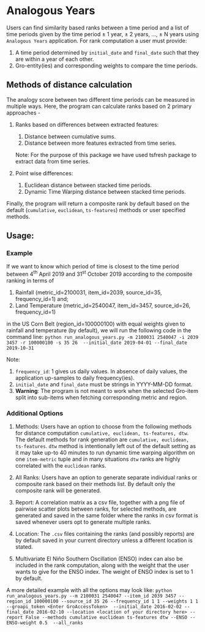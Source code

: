 # Analogous Years
Users can find similarity based ranks between a time period and a list of time periods 
given by the time period ± 1 year, ± 2 years, ..., ± N years using `Analogous Years` application.
For rank computation a user must provide:

1. A time period determined by `initial_date` and `final_date` such that they are within a year of
each other.
2. Gro-entity(ies) and corresponding weights to compare the time periods.


## Methods of distance calculation
The analogy score between two different time periods can be measured in multiple ways. 
Here, the program can calculate ranks based on 2 primary approaches - 
1. Ranks based on differences between extracted features: 
    1. Distance between cumulative sums. 
    2. Distance between more features extracted from time series. 
    
    Note: For the purpose of this package we have used tsfresh package to 
    extract data from time series. 
2. Point wise differences: 
    1. Euclidean distance between stacked time periods. 
    2. Dynamic Time Warping distance between stacked time periods.
    
Finally, the program will return a composite rank by default based on the default 
(`cumulative`, `euclidean`, `ts-features`) methods or user specified methods.

## Usage:
### Example
If we want to know which period of time is closest to the time period 
between 4<sup>th</sup> April 2019 and 31<sup>st</sup> October 2019 
according to the composite ranking in terms of 
1. Rainfall (metric_id=2100031, item_id=2039, source_id=35, frequency_id=1) and;
2. Land Temperature (metric_id=2540047, item_id=3457, source_id=26, frequency_id=1) 

in the US Corn Belt (region_id=100000100) with equal weights given to rainfall and temperature
(by default), we will run the following code in the command line: 
`python run_analogous_years.py -m 2100031 2540047 -i 2039 3457 -r 100000100 -s 35 26 
--initial_date 2019-04-01 --final_date 2019-10-31`

Note:
1. `frequency_id`: 1 gives us daily values. In absence of daily values, the application up-samples 
to daily frequency(ies).
2. `initial_date` and `final_date` must be strings in YYYY-MM-DD format.
3. **Warning**: The program is not meant to work when the selected Gro-item split into sub-items 
when fetching corresponding metric and region.

### Additional Options
1. Methods: Users have an option to choose from the following methods for distance computation
`cumulative, euclidean, ts-features, dtw`. The default methods for rank generation are 
`cumulative, euclidean, ts-features`. `dtw` method is intentionally left out of the default setting as
it may take up-to 40 minutes to run dynamic time warping algorithm on one `item-metric` tuple and
in many situations `dtw` ranks are highly correlated with the `euclidean` ranks.

2. All Ranks: Users have an option to generate separate individual ranks or composite rank
based on their methods list. By default only the composite rank will be generated.

3. Report: A correlation matrix as a csv file, together with a png file of pairwise scatter 
plots between ranks, for selected methods, are generated and saved in the same folder where the ranks 
in csv format is saved whenever users opt to generate multiple ranks.

4. Location: The `.csv` files containing the ranks (and possibly reports) are by default saved in your 
current directory unless a different location is stated.

5. Multivariate El Niño Southern Oscillation (ENSO) index can also be included in the 
rank computation, along with the weight that the user wants to give for the ENSO index. 
The weight of ENSO index is set to 1 by default.

A more detailed example with all the options may look like:
`python run_analogous_years.py --m 2100031 2540047 --item_id 2039 3457 --region_id 100000100
 --source_id 35 26 --frequency_id 1 1 --weights 1 1 --groapi_token <Enter GroAccessToken> 
 --initial_date 2016-02-02 --final_date 2016-02-10 --location <location of your directory here>
 --report False --methods cumulative euclidean ts-features dtw --ENSO --ENSO-weight 0.5 
 --all_ranks`